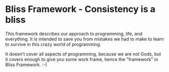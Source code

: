 # Bliss Framework - Consistency is a bliss

This framework describes our approach to programming, life, and everything. It is intended to save you from mistakes we had to make to learn to survive in this crazy world of programming.

It doesn't cover all aspects of programming, because we are not Gods, but it covers enough to give you some work frame, hence the "framework" in Bliss Framework. :-)
